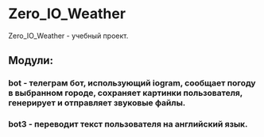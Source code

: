 # Zero_IO_Weather

Zero_IO_Weather - учебный проект.

## Модули:
### bot - телеграм бот, использующий iogram, сообщает погоду в выбранном городе, сохраняет картинки пользователя, генерирует и отправляет звуковые файлы.
### bot3 - переводит текст пользователя на английский язык.
